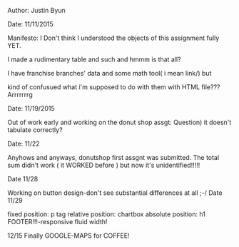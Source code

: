 Author: Justin Byun

Date: 11/11/2015

Manifesto:
I Don't think I understood the objects of this assignment fully YET.

I made a rudimentary table and such and hmmm is that all?

I have franchise branches' data and some math tool( i mean link/) but

kind of confusued what i'm supposed to do with them with HTML file???
Arrrrrrrg 

Date: 11/19/2015

Out of work early and working on the donut shop assgt:
Question) it doesn't tabulate correctly?

Date: 11/22

Anyhows and anyways, donutshop first assgnt was submitted.
The total sum didn't work ( it WORKED before ) but now it's unidentified!!!!!

Date 11/28

Working on button design-don't see substantial differences at all ;-/
Date 11/29

fixed position: p tag
relative position: chartbox
absolute position: h1
FOOTER!!!-responsive fluid width!

12/15
Finally GOOGLE-MAPS for COFFEE!